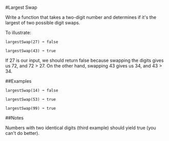 #Largest Swap

Write a function that takes a two-digit number and determines if it's the largest of two possible digit swaps.

To illustrate:

    largestSwap(27) ➞ false

    largestSwap(43) ➞ true

If 27 is our input, we should return false because swapping the digits gives us 72, and 72 > 27. On the other hand, swapping 43 gives us 34, and 43 > 34.

##Examples

    largestSwap(14) ➞ false

    largestSwap(53) ➞ true

    largestSwap(99) ➞ true

##Notes

Numbers with two identical digits (third example) should yield true (you can't do better).